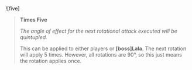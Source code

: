 ![five]

> **Times Five**
>
> *The angle of effect for the next rotational attack executed will be quintupled.*
>
> This can be applied to either players or **[boss]Lala**. The next rotation
> will apply 5 times. However, all rotations are 90°, so this just means the
> rotation applies once.

